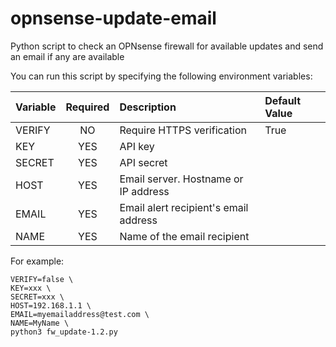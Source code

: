 # opnsense-update-email
Python script to check an OPNsense firewall for available updates and send an email if any are available

You can run this script by specifying the following environment variables:

| Variable         | Required         | Description | Default Value |
| :----------- | :--------------: | :------------------------- | :---- |
| VERIFY | NO | Require HTTPS verification  | True |
| KEY    | YES   | API key | |
| SECRET    | YES   | API secret | |
| HOST    | YES   | Email server. Hostname or IP address | |
| EMAIL    | YES   | Email alert recipient's email address | |
| NAME    | YES   | Name of the email recipient | |

For example:

```
VERIFY=false \
KEY=xxx \
SECRET=xxx \
HOST=192.168.1.1 \
EMAIL=myemailaddress@test.com \
NAME=MyName \
python3 fw_update-1.2.py
```